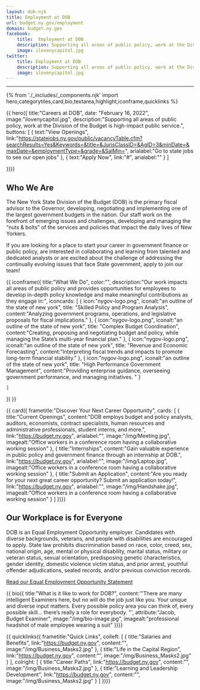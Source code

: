 ```yaml
---
layout: dob.njk
title: Employment at DOB
url: budget.ny.gov/employment
domain: budget.ny.gov
facebook:
    title:  Employment at DOB
    description: Supporting all areas of public policy, work at the Division of the Budget is high-impact public service
    image: ilovenycapitol.jpg
twitter:
    title: Employment at DOB
    description: Supporting all areas of public policy, work at the Division of the Budget is high-impact public service
    image: ilovenycapitol.jpg
---
```

---
{% from './_includes/_components.njk' import hero,categorytiles,card,bio,textarea,highlight,iconframe,quicklinks  %}
                   
{{ hero({ 
    title:"Careers at DOB",
    date: "February 16, 2022",
    image:"ilovenycapitol.jpg",
    description:"Supporting all areas of public policy, work at the Division of the Budget is high-impact public service.",
    buttons: [
        {
            text:"View Openings",
            link:"https://statejobs.ny.gov/public/vacancyTable.cfm?searchResults=Yes&Keywords=&title=&JurisClassID=&AgID=3&minDate=&maxDate=&employmentType=&grade=&SalMin=",
            arialabel:"Go to state jobs to see our open jobs"
        },
        {
            text:"Apply Now",
            link:"#",
            arialabel:""
        }
    ]

})}}

<section class="nysds-textarea my-14 w-11/12 max-w-7xl flex flex-col justify-center m-auto">
<!-- frame heading -->
<h2 class="nysds-text-36 font-extrabold text-center mb-4 w-full text-black">Who We Are</h2>
<p>The New York State Division of the Budget (DOB) is the primary fiscal advisor to the Governor, developing, negotiating and implementing one of the largest government budgets in the nation. Our staff work on the forefront of emerging issues and challenges, developing and managing the “nuts & bolts” of the services and policies that impact the daily lives of New Yorkers.</p>  
<p>If you are looking for a place to start your career in government finance or public policy, are interested in collaborating and learning from talented and dedicated analysts or are excited about the challenge of addressing the continually evolving issues that face State government, apply to join our team!</p>
</section>

{{ iconframe({
    title:"What We Do",
    color:"",
    description:"Our work impacts all areas of public policy and provides opportunities for employees to develop in-depth policy knowledge and make meaningful contributions as they engage in:",
    iconcards: [
        {
            icon:"nygov-logo.png",
            iconalt:"an outline of the state of new york",
            title: "Skilled Policy and Program Analysis",
            content:"Analyzing government programs, operations, and legislative proposals for fiscal implications."
        },
        {
            icon:"nygov-logo.png",
            iconalt:"an outline of the state of new york",
            title: "Complex Budget Coordination",
            content:"Creating, proposing and negotiating budget and policy, while managing the
State’s multi-year financial plan."
        },
        {
            icon:"nygov-logo.png",
            iconalt:"an outline of the state of new york",
            title: "Revenue and Economic Forecasting",
            content:"Interpreting fiscal trends and impacts to promote long-term financial stability."
        },
        {
            icon:"nygov-logo.png",
            iconalt:"an outline of the state of new york",
            title: "High Performance Government Management",
            content:"Providing enterprise guidance, overseeing government performance, and managing initiatives.  "
        }

    ]
})
}}






{{ card({ 
    frametitle:"Discover Your Next Career Opportunity",
    cards: [
        {
           title:"Current Openings",
           content:"DOB employs budget and policy analysts, auditors, economists, contract specialists, human resources and administrative professionals, student interns, and more.",
           link:"https://budget.ny.gov",
           arialabel:"",
           image:"/img/Meeting.jpg",
           imagealt:"Office workers in a conference room having a collaborative working session"
        },
        {
           title:"Internships",
           content:"Gain valuable experience in public policy and government finance through an internship at DOB.",
           link:"https://budget.ny.gov",
           arialabel:"",
           image:"/img/Laptop.jpg",
           imagealt:"Office workers in a conference room having a collaborative working session"
        },
        {
           title:"Submit an Application",
           content:"Are you ready for your next great career opportunity? Submit an application today!",
           link:"https://budget.ny.gov",
           arialabel:"",
           image:"/img/Handshake.jpg",
           imagealt:"Office workers in a conference room having a collaborative working session"
        }
    ]
})}}


<section class="nysds-textarea my-14 w-11/12 max-w-7xl flex flex-col justify-center m-auto">
<!-- frame heading -->
<h2 class="nysds-text-36 font-extrabold text-center mb-4 w-full text-black">Our Workplace is for Everyone</h2>
<p>DOB is an Equal Employment Opportunity employer. Candidates with diverse backgrounds, veterans, and people with disabilities are encouraged to apply. State law prohibits discrimination based on race, color, creed, sex, national origin, age, mental or physical disability, marital status, military or veteran status, sexual orientation, predisposing genetic characteristics, gender identity, domestic violence victim status, and prior arrest, youthful offender adjudications, sealed records, and/or previous conviction records.</p>
<a class="nysds-exclude uppercase bg-admin-first visited:!text-white m-auto !no-underline hover:bg-black hover:!underline focus:bg-black focus:!underline my-4 p-4 rounded-xl !text-white text-center w-2/3 md:w-1/3 lg:w-1/4" href="https://budget.ny.gov">Read our Equal Employment Opportunity Statement</a>  
</section>


{{ bio({
    title:"What is it like to work for DOB?",
    content:'"There are many intelligent Examiners here, but no will do the job just like you. Your unique and diverse input matters. Every possible policy area you can think of, every possible skill… there’s really a role for everybody. "',
    attribute:"Jacob, Budget Examiner",
    image:"/img/bio-image.jpg",
    imagealt:"professional headshot of male employee wearing a suit"
})}}


{{ quicklinks({ 
    frametitle:"Quick Links",
    colleft: [
        {
            title:"Salaries and Benefits",
            link:"https://budget.ny.gov",
            content:"",
            image:"/img/Business_Masks2.jpg"
        },
        {
            title:"Life in the Capital Region",
            link:"https://budget.ny.gov",
            content:"",
            image:"/img/Business_Masks2.jpg"
        }
    ],
    colright: [
        {
            title:"Career Paths",
            link:"https://budget.ny.gov",
            content:"",
            image:"/img/Business_Masks2.jpg"
        },
        {
            title:"Learning and Leadership Development",
            link:"https://budget.ny.gov",
            content:"",
            image:"/img/Business_Masks2.jpg"
        }
    ]
})}}